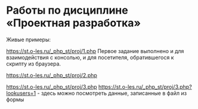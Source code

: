 # Работы по дисциплине «Проектная разработка»

Живые примеры:

https://st.o-les.ru/_php_st/proj/1.php 
Первое задание выполнено и для взаимодействия с консолью, и для посетителя, обратившегося к скрипту из браузера.
 
https://st.o-les.ru/_php_st/proj/2.php 
 
https://st.o-les.ru/_php_st/proj/3.php 
https://st.o-les.ru/_php_st/proj/3.php?lookusers=1 - здесь можно посмотреть данные, записанные в файл из формы
